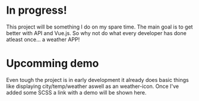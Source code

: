 # In progress!

This project will be something I do on my spare time. The main goal is to get better
with API and Vue.js. So why not do what every developer has done atleast once... a weather APP! 

# Upcomming demo

Even tough the project is in early development it already does basic things like displaying city/temp/weather aswell as an weather-icon. Once I've added some SCSS 
a link with a demo will be shown here. 